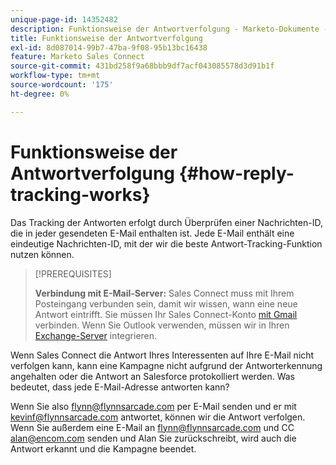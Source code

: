 ```yaml
---
unique-page-id: 14352482
description: Funktionsweise der Antwortverfolgung - Marketo-Dokumente - Produktdokumentation
title: Funktionsweise der Antwortverfolgung
exl-id: 8d087014-99b7-47ba-9f08-95b13bc16438
feature: Marketo Sales Connect
source-git-commit: 431bd258f9a68bbb9df7acf043085578d3d91b1f
workflow-type: tm+mt
source-wordcount: '175'
ht-degree: 0%

---
```


# Funktionsweise der Antwortverfolgung {#how-reply-tracking-works}

Das Tracking der Antworten erfolgt durch Überprüfen einer Nachrichten-ID, die in jeder gesendeten E-Mail enthalten ist. Jede E-Mail enthält eine eindeutige Nachrichten-ID, mit der wir die beste Antwort-Tracking-Funktion nutzen können.

>[!PREREQUISITES]
>
>**Verbindung mit E-Mail-Server:** Sales Connect muss mit Ihrem Posteingang verbunden sein, damit wir wissen, wann eine neue Antwort eintrifft. Sie müssen Ihr Sales Connect-Konto [mit Gmail](/help/marketo/product-docs/marketo-sales-connect/email-plugins/gmail/email-connection-for-gmail-users.md) verbinden. Wenn Sie Outlook verwenden, müssen wir in Ihren [Exchange-Server](https://toutapp.com/next#settings/exchange_settings) integrieren.

Wenn Sales Connect die Antwort Ihres Interessenten auf Ihre E-Mail nicht verfolgen kann, kann eine Kampagne nicht aufgrund der Antworterkennung angehalten oder die Antwort an Salesforce protokolliert werden.  Was bedeutet, dass jede E-Mail-Adresse antworten kann?

Wenn Sie also flynn@flynnsarcade.com per E-Mail senden und er mit kevinf@flynnsarcade.com antwortet, können wir die Antwort verfolgen. Wenn Sie außerdem eine E-Mail an flynn@flynnsarcade.com und CC alan@encom.com senden und Alan Sie zurückschreibt, wird auch die Antwort erkannt und die Kampagne beendet.
